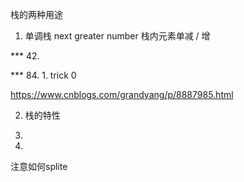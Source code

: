 
栈的两种用途

1. 单调栈 next greater number         栈内元素单减 / 增

*** 42.

*** 84.  1. trick 0

https://www.cnblogs.com/grandyang/p/8887985.html

2. 栈的特性

20.

71.

注意如何splite